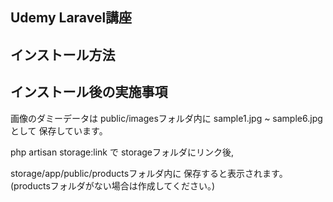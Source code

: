 ## Udemy Laravel講座

## インストール方法

## インストール後の実施事項

画像のダミーデータは
public/imagesフォルダ内に
sample1.jpg ~ sample6.jpg として
保存しています。

php artisan storage:link で
storageフォルダにリンク後,

storage/app/public/productsフォルダ内に
保存すると表示されます。
(productsフォルダがない場合は作成してください。)